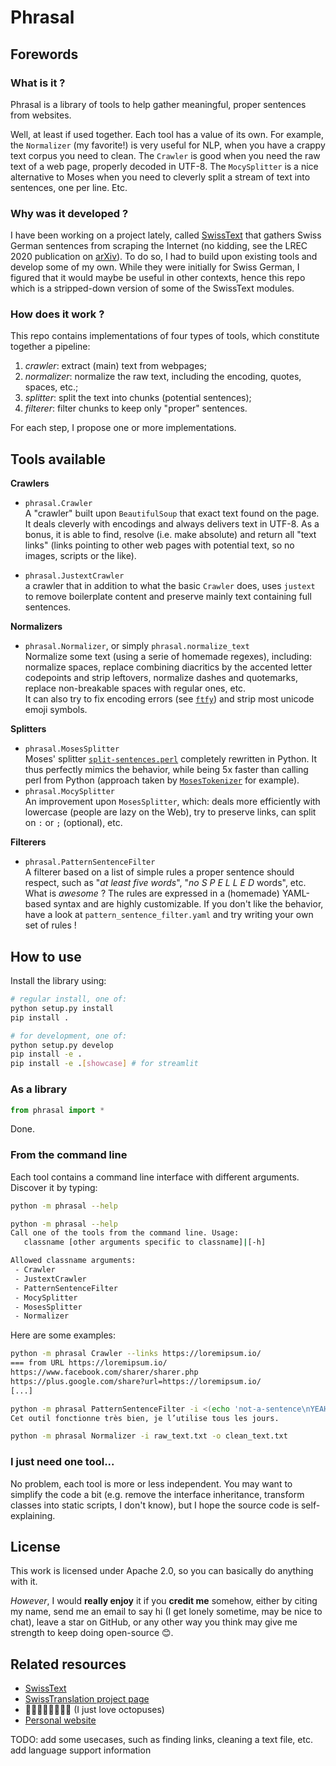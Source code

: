# Phrasal

## Forewords 

### What is it ?

Phrasal is a library of tools to help gather meaningful, proper sentences from websites. 

Well, at least if used together. Each tool has a value of its own. 
For example, the `Normalizer` (my favorite!) is very useful for NLP, when you have a crappy text corpus you need to clean.
The `Crawler` is good when you need the raw text of a web page, properly decoded in UTF-8.
The `MocySplitter` is a nice alternative to Moses when you need to cleverly split a stream of text into sentences, one per line. 
Etc.

### Why was it developed ?

I have been working on a project lately, called [SwissText](https://github.com/derlin/swisstext) that gathers Swiss German sentences from scraping the Internet (no kidding, see the LREC 2020 publication on [arXiv](https://arxiv.org/abs/1912.00159)).
To do so, I had to build upon existing tools and develop some of my own. 
While they were initially for Swiss German, I figured that it would maybe be useful in other contexts, hence this repo which is a stripped-down version of some of the SwissText modules.

### How does it work ?

This repo contains implementations of four types of tools, which constitute together a pipeline:

1. *crawler*: extract (main) text from webpages;
2. *normalizer*: normalize the raw text, including the encoding, quotes, spaces, etc.;
3. *splitter*: split the text into chunks (potential sentences);
4. *filterer*: filter chunks to keep only "proper" sentences.

For each step, I propose one or more implementations.

## Tools available

**Crawlers**

* `phrasal.Crawler` \
A "crawler" built upon `BeautifulSoup` that exact text found on the page. 
It deals cleverly with encodings and always delivers text in UTF-8.
As a bonus, it is able to find, resolve (i.e. make absolute) and return all "text links" (links pointing to other web pages with potential text, so no images, scripts or the like).

* `phrasal.JustextCrawler` \
a crawler that in addition to what the basic `Crawler` does, uses `justext` to remove boilerplate content and preserve mainly text containing full sentences.

**Normalizers**

* `phrasal.Normalizer`, or simply `phrasal.normalize_text`\
Normalize some text (using a serie of homemade regexes), including: normalize spaces, replace combining diacritics by the accented letter codepoints and strip leftovers, normalize dashes and quotemarks, replace non-breakable spaces with regular ones, etc. \
It can also try to fix encoding errors (see [`ftfy`](https://pypi.org/project/ftfy/)) and strip most unicode emoji symbols.

**Splitters**

* `phrasal.MosesSplitter`\
Moses' splitter [`split-sentences.perl`](https://github.com/moses-smt/mosesdecoder/blob/master/scripts/ems/support/split-sentences.perl) completely rewritten in Python. It thus perfectly mimics the behavior, while being 5x faster than calling perl from Python (approach taken by [`MosesTokenizer`](https://pypi.org/project/mosestokenizer/) for example).
* `phrasal.MocySplitter`\
An improvement upon `MosesSplitter`, which: deals more efficiently with lowercase (people are lazy on the Web), try to preserve links, can split on `:` or `;` (optional), etc.

**Filterers**

* `phrasal.PatternSentenceFilter`\
A filterer based on a list of simple rules a proper sentence should respect, such as "*at least five words*", "*no S P E L L E D* words", etc. \
What is *awesome* ? The rules are expressed in a (homemade) YAML-based syntax and are highly customizable. If you don't like the behavior, have a look at `pattern_sentence_filter.yaml` and try writing your own set of rules !


## How to use

Install the library using:
```bash
# regular install, one of:
python setup.py install 
pip install .

# for development, one of:
python setup.py develop
pip install -e .
pip install -e .[showcase] # for streamlit
```

### As a library

```python
from phrasal import *
```
Done.

### From the command line

Each tool contains a command line interface with different arguments. Discover it by typing:
```bash
python -m phrasal --help
```
```bash
python -m phrasal --help
Call one of the tools from the command line. Usage: 
   classname [other arguments specific to classname]|[-h]

Allowed classname arguments:
 - Crawler
 - JustextCrawler
 - PatternSentenceFilter
 - MocySplitter
 - MosesSplitter
 - Normalizer
```
Here are some examples:
```bash
python -m phrasal Crawler --links https://loremipsum.io/
=== from URL https://loremipsum.io/
https://www.facebook.com/sharer/sharer.php
https://plus.google.com/share?url=https://loremipsum.io/
[...]
```
```bash
python -m phrasal PatternSentenceFilter -i <(echo 'not-a-sentence\nYEAH !!!\nCet outil fonctionne très bien, je l’utilise tous les jours.')
Cet outil fonctionne très bien, je l’utilise tous les jours.
```
```bash
python -m phrasal Normalizer -i raw_text.txt -o clean_text.txt
```

### I just need one tool...

No problem, each tool is more or less independent. 
You may want to simplify the code a bit (e.g. remove the interface inheritance, transform classes into static scripts, I don't know), but I hope the source code is self-explaining. 

## License

This work is licensed under Apache 2.0, so you can basically do anything with it. 

*However*, I would **really enjoy** it if you **credit me** somehow, either by citing my name, send me an email to say hi (I get lonely sometime, may be nice to chat), leave a star on GitHub, or any other way you think may give me strength to keep doing open-source :blush:.

## Related resources

* [SwissText](https://github.com/swisstext)
* [SwissTranslation project page](https://icosys.ch/swisscrawl)
* :octopus::octopus::octopus::octopus::octopus::octopus::octopus::octopus: (I just love octopuses)
* [Personal website](https://derlin.ch)


TODO: add some usecases, such as finding links, cleaning a text file, etc. add language support information 